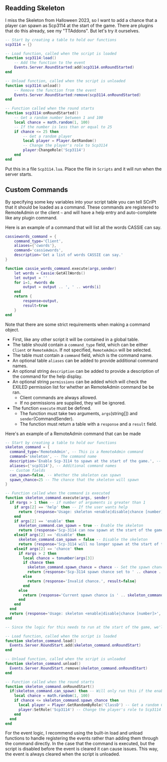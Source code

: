 ## Readding Skeleton

I miss the Skeleton from Halloween 2023, so I want to add a chance that a player can spawn as Scp3114 at the start of the game. There are plugins that do this already, see my "TTAddons". But let's try it ourselves.

```lua 
-- Start by creating a table to hold our functions
scp3114 = {}

-- Load function, called when the script is loaded
function scp3114:load()
    -- Add the function to the event
    Events.Server.RoundStarted:add(scp3114.onRoundStarted)
end

-- Unload function, called when the script is unloaded
function scp3114:unload()
    -- Remove the function from the event
    Events.Server.RoundStarted:remove(scp3114.onRoundStarted)
end

-- Function called when the round starts
function scp3114:onRoundStarted()
    -- Get a random number between 1 and 100
    local chance = math.random(1, 100)
    -- If the number is less than or equal to 25
    if chance <= 25 then
        -- Get a random player
        local player = Player.GetRandom()
        -- Change the player's role to Scp3114
        player:ChangeRole('Scp3114')
    end
end
```

Put this in a file ```Scp3114.lua```. 
Place the file in ```Scripts``` and it will run when the server starts.

## Custom Commands

By specifying some key variables into your script table you can tell SCriPt that it should be loaded as a command. These commands are registered to RemoteAdmin or the client `~` and will have a help entry and auto-complete like any plugin command.

Here is an example of a command that will list all the words CASSIE can say.

```lua
cassiewords_command = {
    command_type='Client',
    aliases={'cwords'},
    command='cassiewords',
    description='Get a list of words CASSIE can say.'
}

function cassie_words_command.execute(args,sender)
    let words = Cassie:GetAllWords()
    let output = ''
    for i=1, #words do
        output = output .. ', ' .. words[i]
    end
    return {
        response=output,
        result=true
    }
end
```

Note that there are some strict requirements when making a command object.
- First, like any other script it will be contained in a global table.
- The table should contain a `command_type` field, which can be either `Client` or `RemoteAdmin`. If not specified, `RemoteAdmin` will be selected.
- The table must contain a `command` field, which is the command name.
- An optional table `aliases` can be added to provide additional command names.
- An optional string `description` can be added to provide a description of the command for the help display.
- An optional string `permissions` can be added which will check the EXILED permission list for whether an RemoteAdmin command be be ran.
  - Client commands are always allowed.
  - If no permissions are supplied, they will be ignored.
- The function `execute` must be defined.
  - The function must take two arguments, `args`(string[]) and `sender`(CommandSender).
  - The function must return a table with a `response` and a `result` field.

Here's an example of a RemoteAdmin command that can be made

```lua
-- Start by creating a table to hold our functions
skeleton_command = {
  command_type='RemoteAdmin', -- This is a RemoteAdmin command
  command='skeleton', -- The command name
  description='Enable Scp-3114 to spawn at the start of the game.', -- A description of the command
  aliases={'scp3114'}, -- Additional command names
  -- Custom fields
  can_spawn=false, -- Whether the skeleton can spawn
  spawn_chance=25 -- The chance that the skeleton will spawn
}

-- Function called when the command is executed
function skeleton_command.execute(args, sender)
  if #args > 1 then -- if number of arguments is greater than 1
    if args[2] == 'help' then -- If the user wants help
      return {response='Usage: skeleton <enable|disable|chance [number]>', result=true}
    end
    if args[2] == 'enable' then
      skeleton_command.can_spawn = true -- Enable the skeleton
      return {response='Scp-3114 can now spawn at the start of the game.', result=true}
    elseif args[2] == 'disable' then
      skeleton_command.can_spawn = false -- Disable the skeleton
      return {response='Scp-3114 will no longer spawn at the start of the game.', result=true}
    elseif args[2] == 'chance' then
      if #args > 2 then
        local chance = tonumber(args[3])
        if chance then
          skeleton_command.spawn_chance = chance -- Set the spawn chance
          return {response='Scp-3114 spawn chance set to ' .. chance .. '%.', result=true}
        else
          return {response='Invalid chance.', result=false}
        end
      else
        return {response='Current spawn chance is ' .. skeleton_command.spawn_chance .. '%.', result=true}
      end
    end
  end
  return {response='Usage: skeleton <enable|disable|chance [number]>', result=false}
end

-- Since the logic for this needs to run at the start of the game, we'll add it to the RoundStart event

-- Load function, called when the script is loaded
function skeleton_command.load()
  Events.Server.RoundStart.add(skeleton_command.onRoundStart)
end

-- Unload function, called when the script is unloaded
function skeleton_command.unload()
  Events.Server.RoundStart.remove(skeleton_command.onRoundStart)
end

-- Function called when the round starts
function skeleton_command.onRoundStart()
  if(skeleton_command.can_spawn) then -- Will only run this if the enable command has been run
    local chance = math.random(1, 100)
    if chance <= skeleton_command.spawn_chance then
      local player = Player.GetRandomByRole('ClassD') -- Get a random ClassD player
      player:SetRole('Scp3114') -- Change the player's role to Scp3114
    end
  end
end
```

For the event logic, I recommend using the built-in load and unload functions to handle registering the events rather than adding them through the command directly. In the case that the command is executed, but the script is disabled before the event is cleared it can cause issues. This way, the event is always cleared when the script is unloaded.

